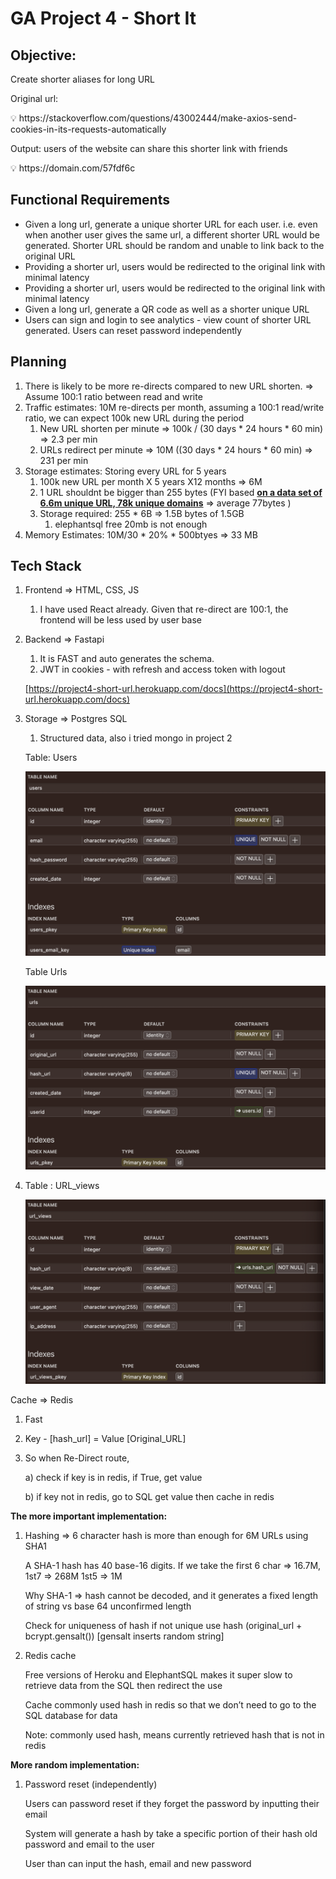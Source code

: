 # GA Project 4 - Short It

## Objective:

Create shorter aliases for long URL

Original url:

<aside>
💡 https://stackoverflow.com/questions/43002444/make-axios-send-cookies-in-its-requests-automatically

</aside>

Output: users of the website can share this shorter link with friends

<aside>
💡 https://domain.com/57fdf6c

</aside>

## Functional Requirements

- Given a long url, generate a unique shorter URL for each user. i.e. even when another user gives the same url, a different shorter URL would be generated. Shorter URL should be random and unable to link back to the original URL
- Providing a shorter url, users would be redirected to the original link with minimal latency
- Providing a shorter url, users would be redirected to the original link with minimal latency
- Given a long url, generate a QR code as well as a shorter unique URL
- Users can sign and login to see analytics - view count of shorter URL generated. Users can reset password independently

## Planning

1. There is likely to be more re-directs compared to new URL shorten. ⇒ Assume 100:1 ratio between read and write 
2. Traffic estimates: 10M re-directs per month, assuming a 100:1 read/write ratio, we can expect 100k new URL during the period 
    1. New URL shorten per minute ⇒ 100k / (30 days * 24 hours * 60 min) ⇒ 2.3 per min
    2. URLs redirect per minute ⇒ 10M ((30 days * 24 hours * 60 min) ⇒ 231 per min
3. Storage estimates: Storing every URL for 5 years 
    1. 100k new URL per month X 5 years X12 months ⇒ 6M 
    2. 1 URL shouldnt be bigger than 255 bytes (FYI based **[on a data set of 6.6m unique URL, 78k unique domains](http://www.supermind.org/blog/740/average-length-of-a-url-part-2)** ⇒ average 77bytes )
    3. Storage required:  255 * 6B ⇒ 1.5B bytes of 1.5GB 
        1. elephantsql free 20mb is not enough 
4. Memory Estimates: 10M/30 * 20% * 500btyes ⇒ 33 MB

## Tech Stack

1. Frontend ⇒ HTML, CSS, JS
    1. I have used React already. Given that re-direct are 100:1, the frontend will be less used by user base
2. Backend ⇒ Fastapi 
    1. It is FAST and auto generates the schema. 
    2. JWT in cookies - with refresh and access token with logout 
    
    [https://project4-short-url.herokuapp.com/docs](https://project4-short-url.herokuapp.com/docs)
    
3. Storage ⇒ Postgres SQL 
    1. Structured data, also i tried mongo in project 2 
    
    Table: Users
    
    ![Untitled](GA%20Project%204%20-%20Short%20It/Untitled.png)
    
    Table Urls
    
    ![Untitled](GA%20Project%204%20-%20Short%20It/Untitled%201.png)
    
4. Table : URL_views
    
    ![Untitled](GA%20Project%204%20-%20Short%20It/Untitled%202.png)
    

Cache ⇒ Redis

1. Fast 
2. Key - [hash_url] = Value [Original_URL] 
3. So when Re-Direct route, 
    
    a) check if key is in redis, if True, get value 
    
    b) if key not in redis, go to SQL get value then cache in redis 
    

**The more important implementation:**

1. Hashing ⇒ 6 character hash is more than enough for 6M URLs using SHA1
    
    A SHA-1 hash has 40 base-16 digits. If we take the first 6 char => 16.7M, 1st7 => 268M 1st5 => 1M
    
    Why SHA-1 => hash cannot be decoded, and it generates a fixed length of string vs base 64 unconfirmed length
    
    Check for uniqueness of hash if not unique use hash (original_url + bcrypt.gensalt()) [gensalt inserts random string] 
    
2. Redis cache
    
    Free versions of Heroku and ElephantSQL makes it super slow to retrieve data from the SQL then redirect the use
    
    Cache commonly used hash in redis so that we don’t need to go to the SQL database for data
    
    Note: commonly used hash, means currently retrieved hash that is not in redis 
    

**More random implementation:**

1. Password reset (independently)
    
    Users can password reset if they forget the password by inputting their email
    
    System will generate a hash by take a specific portion of their hash old password and email to the user
    
    User than can input the hash, email and new password
